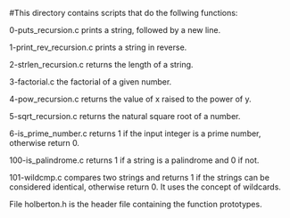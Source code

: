 #This directory contains scripts that do the follwing functions: 

 0-puts_recursion.c  prints a string, followed by a new line.

 1-print_rev_recursion.c prints a string in reverse.

 2-strlen_recursion.c returns the length of a string.

3-factorial.c  the factorial of a given number.

4-pow_recursion.c returns the value of x raised to the power of y.

5-sqrt_recursion.c returns the natural square root of a number.

 6-is_prime_number.c  returns 1 if the input integer is a prime number, otherwise return 0.

 100-is_palindrome.c  returns 1 if a string is a palindrome and 0 if not.

101-wildcmp.c  compares two strings and returns 1 if the strings can be considered identical, otherwise return 0. It uses the concept of wildcards.



File holberton.h is the header file containing the function prototypes.

